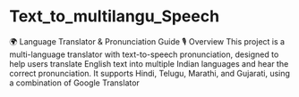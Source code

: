 # Text_to_multilangu_Speech
🌍 Language Translator &amp; Pronunciation Guide 🎙️ Overview This project is a multi-language translator with text-to-speech pronunciation, designed to help users translate English text into multiple Indian languages and hear the correct pronunciation. It supports Hindi, Telugu, Marathi, and Gujarati, using a combination of Google Translator
